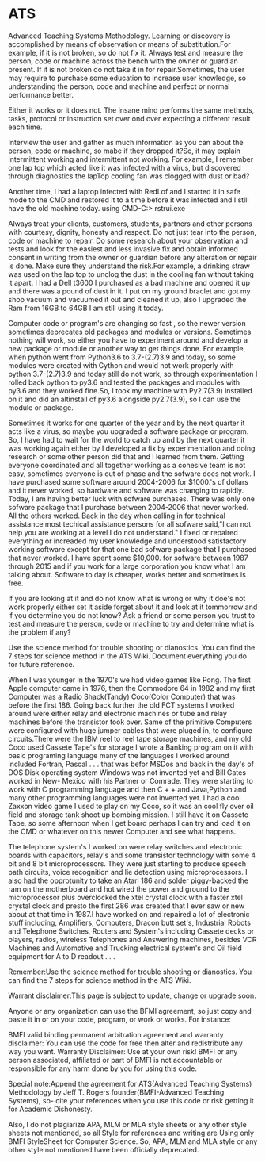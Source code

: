 # ATS
Advanced Teaching Systems Methodology.
Learning or discovery is accomplished by means of observation or means of substitution.For example, if it is not broken, so do not fix it.
Always test and measure the person, code or machine across the bench with the owner or guardian present. If it is not broken do not take it in for repair.Sometimes, the user may require to purchase some education to increase user knowledge, so understanding the person, code and machine and perfect or normal performance better.

Either it works or it does not. The insane mind performs the same methods, tasks, protocol or instruction set over ond over expecting a different result each time.

Interview the user and gather as much information as you can about the person, code or machine, so mabe if they dropped it?So, it may explain intermittent working and intermittent not working. For example, I remember one lap top which acted like it was infected with a virus, but discovered through diagnostics the lapTop cooling fan was clogged with dust or bad?

Another time, I had a laptop infected with RedLof and I started it in safe mode to the CMD and restored it to a time before it was infected and I still have the old machine today. using CMD-C:> rstrui.exe

Always treat your clients, customers, students, partners and other persons with courtesy, dignity, honesty and respect.
Do not just tear into the person, code or machine to repair. Do some research about your observation and tests and look for the easiest and less invasive fix and obtain informed consent in writing from the owner or guardian before any alteration or repair is done. Make sure they understand the risk.For example, a drinking straw was used on the lap top to unclog the dust in the cooling fan without taking it apart.
I had a Dell t3600 I purchased as a bad machine and opened it up and there was a pound of dust in it. I put on my ground braclet and got my shop vacuum and vacuumed it out and cleaned it up, also I upgraded the Ram from 16GB to 64GB I am still using it today.

Computer code or program's are changing so fast , so the newer version sometimes deprecates old packages and modules or versions. Sometimes nothing will work, so either you have to experiment around and develop a new package or module or another way to get things done. For example, when python went from Python3.6 to 3.7-(2.7)3.9 and today, so some modules were created with Cython and would not work properly with python 3.7-(2.7)3.9 and today still do not work, so through experimentation I rolled back python to py3.6 and tested the packages and modules with py3.6 and they worked fine.So, I took my machine with Py2.7(3.9) installed on it and did an altinstall of py3.6 alongside py2.7(3.9), so I can use the module or package.

Sometimes it works for one quarter of the year and by the next quarter it acts like a virus, so maybe you upgraded a software package or program. So, I have had to wait for the world to catch up and by the next quarter it was working again either by I developed a fix by experimentation and doing research or some other person did that and I learned from them. Getting everyone coordinated and all together working as a cohesive team is not easy, sometimes everyone is out of phase and the sofware does not work. I have purchased some software around  2004-2006 for $1000.'s of dollars and it never worked, so hardware and software was changing to rapidly. Today, I am having better luck with sofware purchases. There was only one sofware package that I purchase between 2004-2006 that never worked. All the others worked. Back in the day when calling in for technical assistance
most techical assistance persons for all sofware said,"I can not help you are working at a level I do not understand." I fixed or repaired everything or increaded my user knowledge and understood satisfactory working software except for that one bad sofware package that I purchased that never worked. I have spent some $10,000. for sofware between 1987 through 2015 and if you work for a large corporation you know what I am talking about. Software to day is cheaper, works better and sometimes is free.

If you are looking at it and do not know what is wrong or why it doe's not work properly either set it aside forget about it and look at it tommorrow and if you determine you do not know? Ask a friend or some person you trust to test and measure the person, code or machine to try and
determine what is the problem if any?

Use the science method for trouble shooting or dianostics. You can find the 7 steps for science method in the ATS Wiki.
Document everything you do for future reference.

When I was younger in the 1970's we had video games like Pong. The first Apple computer came in 1976, then the Commodore 64 in 1982 and my first Computer was a Radio Shack(Tandy) Coco(Color Computer) that was before the first 186. Going back further the old FCT systems I worked around were either relay and electronic machines or tube and relay machines before the transistor took over. Same of the primitive Computers were configured with huge jumper cables that were pluged in, to configure circuits.There were the IBM reel to reel tape storage machines, and my old Coco used Cassete Tape's for storage I wrote a Banking program on it with basic programing language many of the languages I worked around included Fortran, Pascal . . . that was befor MSDos and back in the day's of DOS Disk operating system Windows was not invented yet and Bill Gates worked in New- Mexico with his Partner or Comrade. They were starting to work with C programming language and then C + + and Java,Python and many other programming languages were not invented yet. I had a cool Zaxxon video game I used to play on my Coco, so it was an cool fly over oil field and storage tank shoot up bombing mission. I still have it on Cassete Tape, so some afternoon when I get board perhaps I can try and load it on the CMD or whatever on this newer Computer and see what happens.

The telephone system's I worked on were relay switches and electronic boards with capacitors, relay's and some transistor technology with some 4 bit  and 8 bit microprocessors. They were just starting to produce speech path circuits, voice recognition and lie detection using microprocessors. I also had the opprotunity to take an Atari 186 and solder piggy-backed the ram on the motherboard and hot wired the power and ground to the microprocessor plus overclocked the xtel crystal clock with a faster xtel crystal clock and presto the first 286 was created that I ever saw or new about at that time in 1987.I have worked on and repaired a lot of electronic stuff including, Amplifiers, Computers, Dracon butt set's, Industrial Robots and Telephone Switches, Routers and System's including Cassete decks or players, radios, wireless Telephones and Answering machines, besides VCR Machines and Automotive and Trucking electrical system's and Oil field equipment for A to D readout . . .

Remember:Use the science method for trouble shooting or dianostics. You can find the 7 steps for science method in the ATS Wiki.

Warrant disclaimer:This page is subject to update, change or upgrade soon.

Anyone or any organization can use the BFMI agreement, so just copy and paste it in or on your code, program, or work or works. For instance:

BMFI valid binding permanent arbitration agreement and warranty disclaimer: You can use the code for free then alter and redistribute any way you want. Warranty Disclaimer: Use at your own risk! BMFI or any person associated, affiliated or part of BMFI is not accountable or responsible for any harm done by you for using this code.

Special note:Append the agreement for ATS(Advanced Teaching Systems) Methodology by Jeff T. Rogers founder(BMFI-Advanced Teaching Systems), so- cite your references when you use this code or risk getting it for Academic Dishonesty.

Also, I do not plagiarize APA, MLM or MLA style sheets or any other style sheets not mentioned, so all Style for references and writing are Using only BMFI StyleSheet for Computer Science. So, APA, MLM and MLA style or any other style not mentioned have been officially deprecated.

